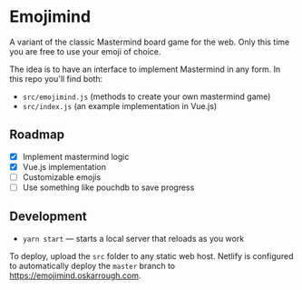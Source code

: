 # Emojimind

A variant of the classic Mastermind board game for the web. Only this time you are free to use your emoji of choice.

The idea is to have an interface to implement Mastermind in any form. In this repo you'll find both:

- `src/emojimind.js` (methods to create your own mastermind game)
- `src/index.js` (an example implementation in Vue.js)

## Roadmap

- [x] Implement mastermind logic
- [x] Vue.js implementation
- [ ] Customizable emojis
- [ ] Use something like pouchdb to save progress

## Development

- `yarn start` — starts a local server that reloads as you work

To deploy, upload the `src` folder to any static web host.
Netlify is configured to automatically deploy the `master` branch to https://emojimind.oskarrough.com.
